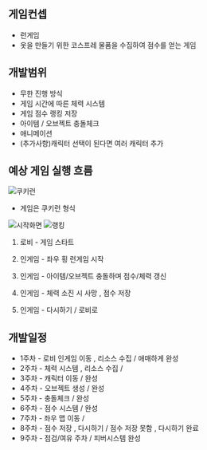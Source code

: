 

## 게임컨셉
* 런게임
* 옷을 만들기 위한 코스프레 물품을 수집하여 점수를 얻는 게임
 


## 개발범위
* 무한 진행 방식
* 게임 시간에 따른 체력 시스템
* 게임 점수 랭킹 저장
* 아이템 / 오브젝트 충돌체크
* 애니메이션 
* (추가사항)캐릭터 선택이 된다면 여러 캐릭터 추가

## 예상 게임 실행 흐름

![쿠키런](https://user-images.githubusercontent.com/86579942/160582906-002fafb6-bfd0-44a3-ab37-7e5a09546d8a.jpg)
* 게임은 쿠키런 형식



![시작화면](https://user-images.githubusercontent.com/86579942/160582969-e8c771cb-1f15-4002-9515-594fd1bd6363.jpg)
![랭킹](https://user-images.githubusercontent.com/86579942/160583026-b1fc5525-9b47-4ef1-8309-dc70fc82b448.jpg)

1. 로비 - 게임 스타트

2. 인게임 - 좌우 횡 런게임 시작
3. 인게임 - 아이템/오브젝트 충돌하며 점수/체력 갱신
4. 인게임 - 체력 소진 시 사망 , 점수 저장
5. 인게임 - 다시하기 / 로비로 





## 개발일정
* 1주차 - 로비 인게임 이동 , 리소스 수집  / 애매하게 완성
* 2주차 - 체력 시스템 , 리소스 수집 / 
* 3주차 - 캐릭터 이동 / 완성
* 4주차 - 오브젝트 생성 / 완성
* 5주차 - 충돌체크 / 완성
* 6주차 - 점수 시스템 / 완성
* 7주차 - 좌우 맵 이동 / 
* 8주차 - 점수 저장 , 다시하기  / 점수 저장 못함 , 다시하기 완료
* 9주차 - 점검/여유 주차 / 피버시스템 완성

